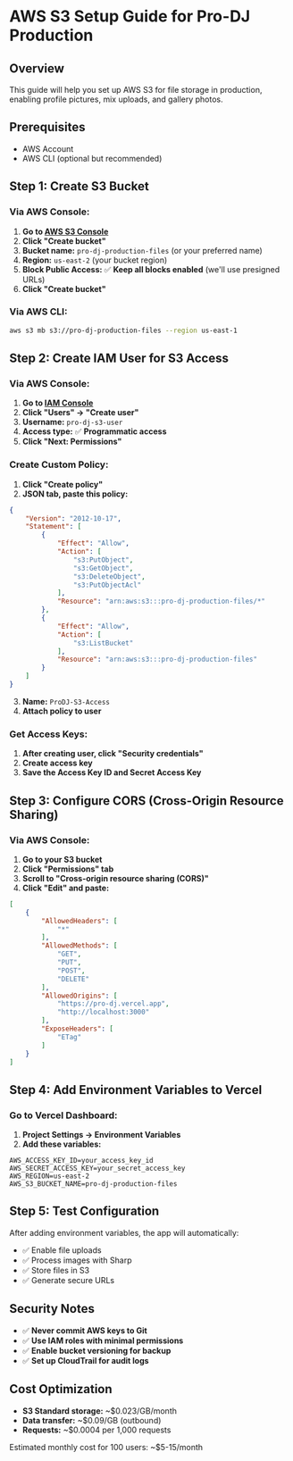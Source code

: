 # AWS S3 Setup Guide for Pro-DJ Production

## Overview
This guide will help you set up AWS S3 for file storage in production, enabling profile pictures, mix uploads, and gallery photos.

## Prerequisites
- AWS Account
- AWS CLI (optional but recommended)

## Step 1: Create S3 Bucket

### Via AWS Console:
1. **Go to [AWS S3 Console](https://s3.console.aws.amazon.com/)**
2. **Click "Create bucket"**
3. **Bucket name:** `pro-dj-production-files` (or your preferred name)
4. **Region:** `us-east-2` (your bucket region)
5. **Block Public Access:** ✅ **Keep all blocks enabled** (we'll use presigned URLs)
6. **Click "Create bucket"**

### Via AWS CLI:
```bash
aws s3 mb s3://pro-dj-production-files --region us-east-1
```

## Step 2: Create IAM User for S3 Access

### Via AWS Console:
1. **Go to [IAM Console](https://console.aws.amazon.com/iam/)**
2. **Click "Users" → "Create user"**
3. **Username:** `pro-dj-s3-user`
4. **Access type:** ✅ **Programmatic access**
5. **Click "Next: Permissions"**

### Create Custom Policy:
1. **Click "Create policy"**
2. **JSON tab, paste this policy:**
```json
{
    "Version": "2012-10-17",
    "Statement": [
        {
            "Effect": "Allow",
            "Action": [
                "s3:PutObject",
                "s3:GetObject",
                "s3:DeleteObject",
                "s3:PutObjectAcl"
            ],
            "Resource": "arn:aws:s3:::pro-dj-production-files/*"
        },
        {
            "Effect": "Allow",
            "Action": [
                "s3:ListBucket"
            ],
            "Resource": "arn:aws:s3:::pro-dj-production-files"
        }
    ]
}
```
3. **Name:** `ProDJ-S3-Access`
4. **Attach policy to user**

### Get Access Keys:
1. **After creating user, click "Security credentials"**
2. **Create access key**
3. **Save the Access Key ID and Secret Access Key**

## Step 3: Configure CORS (Cross-Origin Resource Sharing)

### Via AWS Console:
1. **Go to your S3 bucket**
2. **Click "Permissions" tab**
3. **Scroll to "Cross-origin resource sharing (CORS)"**
4. **Click "Edit" and paste:**

```json
[
    {
        "AllowedHeaders": [
            "*"
        ],
        "AllowedMethods": [
            "GET",
            "PUT",
            "POST",
            "DELETE"
        ],
        "AllowedOrigins": [
            "https://pro-dj.vercel.app",
            "http://localhost:3000"
        ],
        "ExposeHeaders": [
            "ETag"
        ]
    }
]
```

## Step 4: Add Environment Variables to Vercel

### Go to Vercel Dashboard:
1. **Project Settings → Environment Variables**
2. **Add these variables:**

```
AWS_ACCESS_KEY_ID=your_access_key_id
AWS_SECRET_ACCESS_KEY=your_secret_access_key
AWS_REGION=us-east-2
AWS_S3_BUCKET_NAME=pro-dj-production-files
```

## Step 5: Test Configuration

After adding environment variables, the app will automatically:
- ✅ Enable file uploads
- ✅ Process images with Sharp
- ✅ Store files in S3
- ✅ Generate secure URLs

## Security Notes

- ✅ **Never commit AWS keys to Git**
- ✅ **Use IAM roles with minimal permissions**
- ✅ **Enable bucket versioning for backup**
- ✅ **Set up CloudTrail for audit logs**

## Cost Optimization

- **S3 Standard storage:** ~$0.023/GB/month
- **Data transfer:** ~$0.09/GB (outbound)
- **Requests:** ~$0.0004 per 1,000 requests

Estimated monthly cost for 100 users: ~$5-15/month
